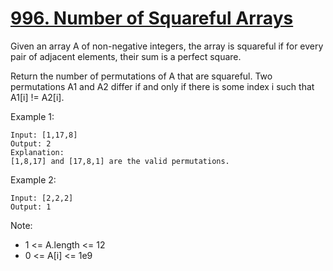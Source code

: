 # [996. Number of Squareful Arrays](https://leetcode.com/problems/number-of-squareful-arrays/)

Given an array A of non-negative integers, the array is squareful if for every pair of adjacent elements, their sum is a perfect square.

Return the number of permutations of A that are squareful. Two permutations A1 and A2 differ if and only if there is some index i such that A1[i] != A2[i].

Example 1:

```text
Input: [1,17,8]
Output: 2
Explanation:
[1,8,17] and [17,8,1] are the valid permutations.
```

Example 2:

```text
Input: [2,2,2]
Output: 1
```

Note:

- 1 <= A.length <= 12
- 0 <= A[i] <= 1e9

